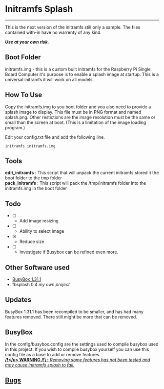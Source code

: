 # Initramfs Splash
---

This is the next version of the initramfs still only a sample. The files contained with-in have no warrenty of any kind.

***Use at your own risk.***


## Boot Folder

initramfs.img - this is a custom built initramfs for the Raspberry Pi Single Board Computer it's purpose is
to enable a splash image at startup.  This is a universal initramfs it will work on all models.

## How To Use

Copy the initramfs.img to you boot folder and you also need to provide a splash image to display. This file
must be in PNG format and named splash.png.  Other restictions are the image resolution must be the same or
small than the screen at boot.  (This is a limitation of the image loading program.)

Edit your config.txt file and add the following line.

`initramfs initramfs.img`

## Tools

**edit_initramfs** : This script that will unpack the current initramfs stored it the boot folder to the tmp folder  
**pack_initramfs** : This script will pack the /tmp/initramfs folder into the initramfs.img in the boot folder  

## Todo

* [ ] - Add image resizing
* [ ] - Ability to select image
* [X] - Reduce size
* [ ] - Investigate if Busybox can be refined even more.

## Other Software used

* [BusyBox 1.31.1](busybox.net)
* fbsplash 0.4 *my own project*

## Updates

BusyBox 1.31.1 has been recompiled to be smaller, and has had many features removed. There still might be more that can be removed.

## BusyBox

In the config/busybox.config are the settings used to compile busybox used in this project. If you wish to compile busybox yourself you can use this config file as a base to add or remove features.  
**<u>/!\</u> WARNING <u>/!\\</u> :** *Removing some features has not been tested and may cause initramfs splash to fail.*

## Bugs





